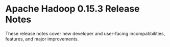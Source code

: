# Apache Hadoop  0.15.3 Release Notes

These release notes cover new developer and user-facing incompatibilities, features, and major improvements.



